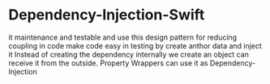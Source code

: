 # Dependency-Injection-Swift
it maintenance and testable and use this design pattern for reducing coupling in code
make code easy in testing by create anthor data and inject it 
Instead of creating the dependency internally we create an object can receive it from the outside.
Property Wrappers can use it as Dependency-Injection
